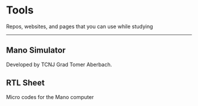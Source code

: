 # Tools

Repos, websites, and pages that you can use while studying

-----

## Mano Simulator

Developed by TCNJ Grad Tomer Aberbach. 

## RTL Sheet

Micro codes for the Mano computer